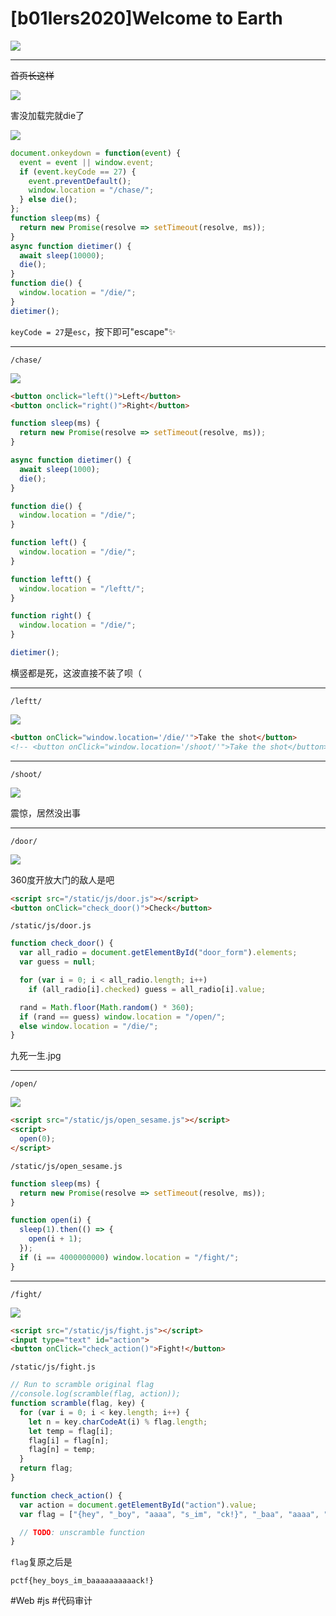 # [b01lers2020]Welcome to Earth
![](<./img/Pasted image 20230111094342.png>)

---
~~首页长这样~~

![](<./img/Pasted image 20230111135924.png>)

害没加载完就die了

![](<./img/Pasted image 20230111140035.png>)

```js
document.onkeydown = function(event) {
  event = event || window.event;
  if (event.keyCode == 27) {
    event.preventDefault();
    window.location = "/chase/";
  } else die();
};
function sleep(ms) {
  return new Promise(resolve => setTimeout(resolve, ms));
}
async function dietimer() {
  await sleep(10000);
  die();
}
function die() {
  window.location = "/die/";
}
dietimer();
```

`keyCode = 27`是`esc`，按下即可"escape"✨

---

```
/chase/
```

![](<./img/Pasted image 20230111140643.png>)

```html
<button onclick="left()">Left</button>
<button onclick="right()">Right</button>
```

```js
function sleep(ms) {
  return new Promise(resolve => setTimeout(resolve, ms));
}

async function dietimer() {
  await sleep(1000);
  die();
}

function die() {
  window.location = "/die/";
}

function left() {
  window.location = "/die/";
}

function leftt() {
  window.location = "/leftt/";
}

function right() {
  window.location = "/die/";
}

dietimer();
```

横竖都是死，这波直接不装了呗（

---

```
/leftt/
```

![](<./img/Pasted image 20230111141253.png>)

```html
<button onClick="window.location='/die/'">Take the shot</button>
<!-- <button onClick="window.location='/shoot/'">Take the shot</button> -->
```

---

```
/shoot/
```

![](<./img/Pasted image 20230111141552.png>)

震惊，居然没出事

---

```
/door/
```

![](<./img/Pasted image 20230111141701.png>)

360度开放大门的敌人是吧

```html
<script src="/static/js/door.js"></script>
<button onClick="check_door()">Check</button>
```

```
/static/js/door.js
```

```js
function check_door() {
  var all_radio = document.getElementById("door_form").elements;
  var guess = null;

  for (var i = 0; i < all_radio.length; i++)
    if (all_radio[i].checked) guess = all_radio[i].value;

  rand = Math.floor(Math.random() * 360);
  if (rand == guess) window.location = "/open/";
  else window.location = "/die/";
}
```

九死一生.jpg

---

```
/open/
```

![](<./img/Pasted image 20230111142521.png>)

```html
<script src="/static/js/open_sesame.js"></script>
<script>
  open(0);
</script>
```

```
/static/js/open_sesame.js
```

```js
function sleep(ms) {
  return new Promise(resolve => setTimeout(resolve, ms));
}

function open(i) {
  sleep(1).then(() => {
    open(i + 1);
  });
  if (i == 4000000000) window.location = "/fight/";
}
```

---

```
/fight/
```

![](<./img/Pasted image 20230111142909.png>)

```html
<script src="/static/js/fight.js"></script>
<input type="text" id="action">
<button onClick="check_action()">Fight!</button>
```

```
/static/js/fight.js
```

```js
// Run to scramble original flag
//console.log(scramble(flag, action));
function scramble(flag, key) {
  for (var i = 0; i < key.length; i++) {
    let n = key.charCodeAt(i) % flag.length;
    let temp = flag[i];
    flag[i] = flag[n];
    flag[n] = temp;
  }
  return flag;
}

function check_action() {
  var action = document.getElementById("action").value;
  var flag = ["{hey", "_boy", "aaaa", "s_im", "ck!}", "_baa", "aaaa", "pctf"];

  // TODO: unscramble function
}
```

`flag`复原之后是

```
pctf{hey_boys_im_baaaaaaaaaack!}
```

#Web #js #代码审计 